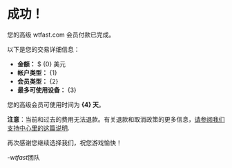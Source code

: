 # 成功！
您的高级 wtfast.com 会员付款已完成。

以下是您的交易详细信息：

* **金额：** $ {0} 美元
* **帐户类型：** {1}
* **会员类型：** {2}
* **最多可使用设备：** {3}

您的高级会员可使用时间为 **{4} 天**。  

**注意**：当前和过去的费用无法退款。有关退款和取消政策的更多信息，[请参阅我们支持中心里的这篇说明](https://wtfast.zendesk.com/hc/en-us/articles/210389223-Refund-and-Cancellation-Policy-).

再次感谢您继续选择我们，祝您游戏愉快！
 
-*wtfast*团队
